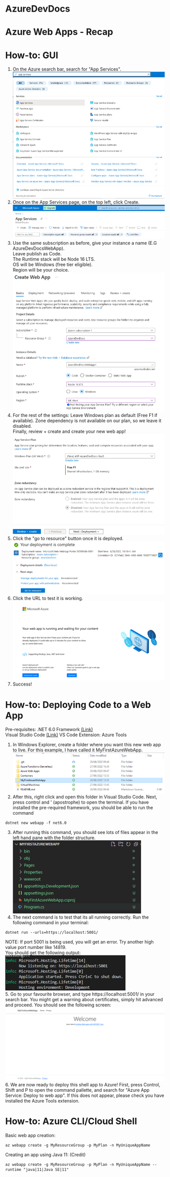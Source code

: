 # AzureDevDocs
# Azure Web Apps - Recap


# How-to: GUI
1. On the Azure search bar, search for "App Services".
![Picture of search results](images/Step1.png)
2. Once on the App Services page, on the top left, click Create.
![Picture of app services homepage](images/Step2.png)
3. Use the same subscription as before, give your instance a name (E.G AzureDevDocsWebApp).  
Leave publish as Code.  
The Runtime stack will be Node 16 LTS.  
OS will be Windows (free tier eligible).  
Region will be your choice.
![Picture of configuration](images/Step3.png)
4. For the rest of the settings:
Leave Windows plan as default (Free F1 if available).
Zone dependency is not available on our plan, so we leave it disabled.  
Finally, review + create and create your new web app!
![Picture of settings](images/Step4.png)
5. Click the "go to resource" button once it is deployed.
![Picture of deployed resource](images/Step5.png)
6. Click the URL to test it is working.
![Picture of deployed web app](images/Step6.png)
7. Success!
# How-to: Deploying Code to a Web App
Pre-requisites: .NET 6.0 Framework [(Link)](https://dotnet.microsoft.com/en-us/download/dotnet/6.0)  
Visual Studio Code [(Link)](https://code.visualstudio.com/) 
VS Code Extension: Azure Tools 
1. In Windows Explorer, create a folder where you want this new web app to live. For this example, I have called it MyFirstAzureWebApp.  
![Image of Windows Explorer](images/part2step1.png)
2. After this, right click and open this folder in Visual Studio Code. Next, press control and ' (apostrophe) to open the terminal. If you have installed the pre-required framework, you should be able to run the command  
```shell 
dotnet new webapp -f net6.0
```
3. After running this command, you should see lots of files appear in the left hand pane with the folder structure.  
![Image of folder structure](images/part2step3.png)
4. The next command is to test that its all running correctly. Run the following command in your terminal:  
```shell
dotnet run --urls=https://localhost:5001/
```
NOTE: If port 5001 is being used, you will get an error. Try another high value port number like 14819.  
You should get the following output:  
![Image of console output](images/part2step4.png)  
5. Go to your favourite browser, and type https://localhost:5001/ in your search bar. You might get a warning about certificates, simply hit advanced and proceed. You should see the following screen:  
![Image of browser](images/part2step5.png)
6. We are now ready to deploy this shell app to Azure! First, press Control, Shift and P to open the command pallette, and search for "Azure App Service: Deploy to web app". If this does not appear, please check you have installed the Azure Tools extension.
# How-to: Azure CLI/Cloud Shell
Basic web app creation:
```shell
az webapp create -g MyResourceGroup -p MyPlan -n MyUniqueAppName
```
Creating an app using Java 11: (Credit)
```shell
az webapp create -g MyResourceGroup -p MyPlan -n MyUniqueAppName --runtime "java|11|Java SE|11"
```